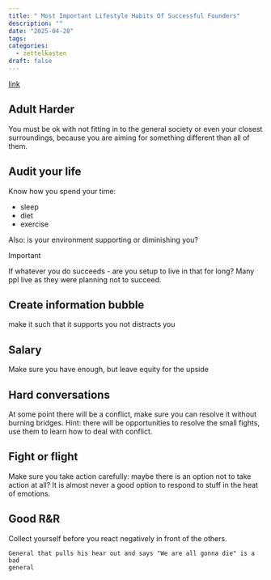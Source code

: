 ```yaml
---
title: " Most Important Lifestyle Habits Of Successful Founders"
description: ""
date: "2025-04-28"
tags: 
categories:
  - zettelkasten
draft: false
---
```


[link](https://www.youtube.com/watch?v=0IShllkCHtY)

## Adult Harder

You must be ok with not fitting in to the general society or even your closest
surroundings, because you are aiming for something different than all of them.

## Audit your life

Know how you spend your time:

- sleep
- diet
- exercise

Also: is your environment supporting or diminishing you?

>[!Important]
>If whatever you do succeeds - are you setup to live in that for long? Many ppl
live as they were planning not to succeed.

## Create information bubble

make it such that it supports you not distracts you

## Salary

Make sure you have enough, but leave equity for the upside

## Hard conversations

At some point there will be a conflict, make sure you can resolve it without
burning bridges. Hint: there will be opportunities to resolve the small fights,
use them to learn how to deal with conflict.

## Fight or flight

Make sure you take action carefully: maybe there is an option not to take action
at all? It is almost never a good option to respond to stuff in the heat of
emotions.

## Good R&R

Collect yourself before you react negatively in front of the others. 

    General that pulls his hear out and says "We are all gonna die" is a bad
    general


